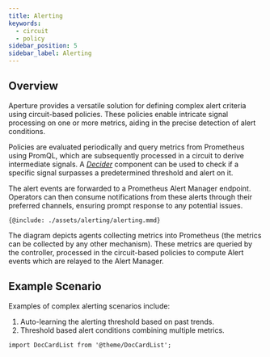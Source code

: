 ```yaml
---
title: Alerting
keywords:
  - circuit
  - policy
sidebar_position: 5
sidebar_label: Alerting
---
```


## Overview

Aperture provides a versatile solution for defining complex alert criteria using
circuit-based policies. These policies enable intricate signal processing on one
or more metrics, aiding in the precise detection of alert conditions.

Policies are evaluated periodically and query metrics from Prometheus using
PromQL, which are subsequently processed in a circuit to derive intermediate
signals. A [_Decider_](/reference/configuration/spec.md#decider) component can
be used to check if a specific signal surpasses a predetermined threshold and
alert on it.

The alert events are forwarded to a Prometheus Alert Manager endpoint. Operators
can then consume notifications from these alerts through their preferred
channels, ensuring prompt response to any potential issues.

<Zoom>

```mermaid
{@include: ./assets/alerting/alerting.mmd}
```

The diagram depicts agents collecting metrics into Prometheus (the metrics can
be collected by any other mechanism). These metrics are queried by the
controller, processed in the circuit-based policies to compute Alert events
which are relayed to the Alert Manager.

</Zoom>

## Example Scenario

Examples of complex alerting scenarios include:

1. Auto-learning the alerting threshold based on past trends.
2. Threshold based alert conditions combining multiple metrics.

```mdx-code-block
import DocCardList from '@theme/DocCardList';
```

<DocCardList />
